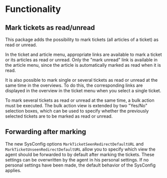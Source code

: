 # Functionality

## Mark tickets as read/unread

This package adds the possibility to mark tickets (all articles of a ticket) as read or unread.

In the ticket and article menu, appropriate links are available to mark a ticket or its articles as read or unread. Only the "mark unread" link is available in the article menu, since the article is automatically marked as read when it is read.

It is also possible to mark single or several tickets as read or unread at the same time in the overviews. To do this, the corresponding links are displayed in the overview in the ticket menu when you select a single ticket.

To mark several tickets as read or unread at the same time, a bulk action must be executed. The bulk action view is extended by two "Yes/No" selection boxes, which can be used to specify whether the previously selected tickets are to be marked as read or unread.

## Forwarding after marking

The new SysConfig options `MarkTicketSeenRedirectDefaultURL` and `MarkTicketUnseenRedirectDefaultURL` allow you to specify which view the agent should be forwarded to by default after marking the tickets. These settings can be overwritten by the agent in his personal settings. If no personal settings have been made, the default behavior of the SysConfig applies.
